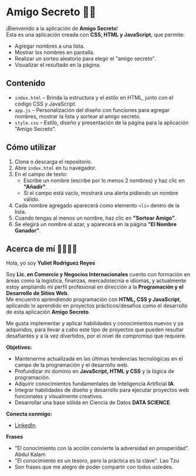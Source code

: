 # Amigo Secreto 👨🎁

¡Bienvenido a la aplicación de **Amigo Secreto**!  
Esta es una aplicación creada con **CSS, HTML y JavaScript**, que permite:

- Agregar nombres a una lista.
- Mostrar los nombres en pantalla.
- Realizar un sorteo aleatorio para elegir el "amigo secreto".
- Visualizar el resultado en la página.

## Contenido

- `index.html` – Brinda la estructura y el estilo en HTML, junto con el código CSS y JavaScript.
- `app.js` – Personalización del diseño con funciones para agregar nombres, mostrar la lista y sortear al amigo secreto.
-  `style.css` – Estilo, diseño y presentación de la página para la aplicación "Amigo Secreto".

## Cómo utilizar

1. Clona o descarga el repositorio.
2. Abre `index.html` en tu navegador.
3. En el campo de texto:
   - Escribe un nombre (escribe por lo menos 2 nombres) y haz clic en **"Añadir"**.
   - Si el campo está vacío, mostrará una alerta pidiendo un nombre válido.
4. Cada nombre agregado aparecerá como elemento `<li>` dentro de la lista.
5. Cuando tengas al menos un nombre, haz clic en **"Sortear Amigo"**.
6. Se elegirá un nombre al azar, y aparecerá en la página  **"El Nombre Ganador"**.

## Acerca de mí 🙋🏻‍♀💫

Hola, yo soy **Yuliet Rodriguez Reyes** 

Soy **Lic. en Comercio y Negocios Internacionales** cuento con formación en áreas como la logística, finanzas, mercadotecnia e idiomas, y actualmente estoy ampliando mi perfil profesional en dirección a la **Programación y el Desarrollo de Sitios Web**.  
Me encuentro aprendiendo programación con **HTML, CSS y JavaScript**, aplicando lo aprendido en proyectos prácticos/desafíos como el desarrollo de esta aplicación **Amigo Secreto**.  

Me gusta implementar y aplicar habilidades y conocimientos nuevos y ya adquiridos, para llevar a cabo este tipo de proyectos que pueden resultar desafiantes y a la vez divertidos, por el nivel de compromiso que requiere.

**Objetivos:**
- Mantenerme actualizada en las últimas tendencias tecnológicas en el campo de la programación y el desarrollo web.
- Profundizar mi dominio en **JavaScript, HTML y CSS** y la lógica de programación.  
- Adquirir conocimientos fundamentales de Inteligencia Artificial **IA**.  
- Integrar habilidades de diseño y desarrollo para ejecutar proyectos web funcionales y visualmente creativos.
- Desarrollar una base sólida en Ciencia de Datos **DATA SCIENCE**.

**Conecta conmigo:**
- [LinkedIn](https://www.linkedin.com/in/yuliet-rdgz-09328a30a).

**Frases**
- "El conocimiento con la acción convierte la adversidad en prosperidad". Abdul Kalam 
- "El conocimiento es un tesoro, pero la práctica es la clave". Lao Tzu
- Son frases que me alegro de poder compartir con todos ustedes.

